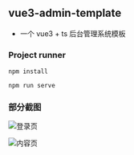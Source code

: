 ## vue3-admin-template

*  一个 vue3 + ts 后台管理系统模板

### Project runner
```
npm install

npm run serve
```

### 部分截图
![登录页]('https://github.com/HUYIJUNCODING/vue3-admin-template/blob/main/src/assets/login.png')

![内容页]('https://github.com/HUYIJUNCODING/vue3-admin-template/blob/main/src/assets/page.png')



